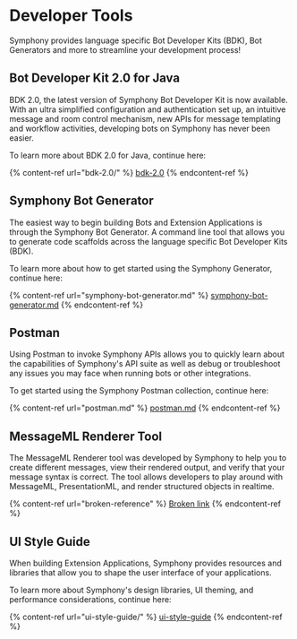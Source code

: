 # Developer Tools

Symphony provides language specific Bot Developer Kits (BDK), Bot Generators and more to streamline your development process!

## Bot Developer Kit 2.0 for Java

BDK 2.0, the latest version of Symphony Bot Developer Kit is now available. With an ultra simplified configuration and authentication set up, an intuitive message and room control mechanism, new APIs for message templating and workflow activities, developing bots on Symphony has never been easier.

To learn more about BDK 2.0 for Java, continue here:

{% content-ref url="bdk-2.0/" %}
[bdk-2.0](bdk-2.0/)
{% endcontent-ref %}

## Symphony Bot Generator

The easiest way to begin building Bots and Extension Applications is through the Symphony Bot Generator. A command line tool that allows you to generate code scaffolds across the language specific Bot Developer Kits (BDK).

To learn more about how to get started using the Symphony Generator, continue here:

{% content-ref url="symphony-bot-generator.md" %}
[symphony-bot-generator.md](symphony-bot-generator.md)
{% endcontent-ref %}

## Postman

Using Postman to invoke Symphony APIs allows you to quickly learn about the capabilities of Symphony's API suite as well as debug or troubleshoot any issues you may face when running bots or other integrations.

To get started using the Symphony Postman collection, continue here:

{% content-ref url="postman.md" %}
[postman.md](postman.md)
{% endcontent-ref %}

## MessageML Renderer Tool

The MessageML Renderer tool was developed by Symphony to help you to create different messages, view their rendered output, and verify that your message syntax is correct. The tool allows developers to play around with MessageML, PresentationML, and render structured objects in realtime.

{% content-ref url="broken-reference" %}
[Broken link](broken-reference)
{% endcontent-ref %}

## UI Style Guide

When building Extension Applications, Symphony provides resources and libraries that allow you to shape the user interface of your applications.

To learn more about Symphony's design libraries, UI theming, and performance considerations, continue here:

{% content-ref url="ui-style-guide/" %}
[ui-style-guide](ui-style-guide/)
{% endcontent-ref %}
